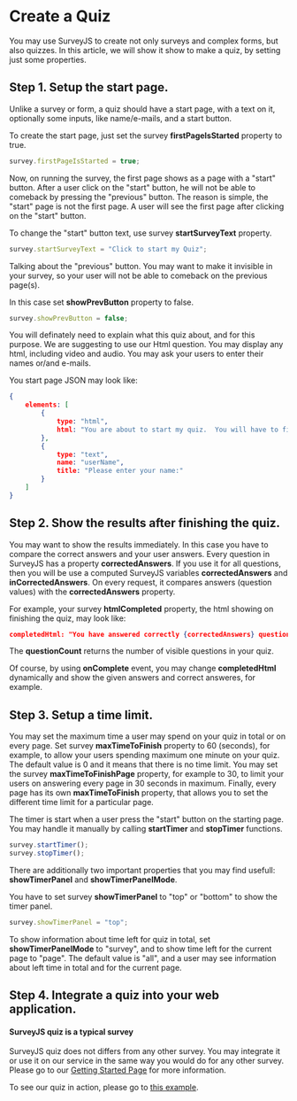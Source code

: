 # Create a Quiz

You may use SurveyJS to create not only surveys and complex forms, but also quizzes. In this article, we will show it show to make a quiz, by setting just some properties.

## Step 1. Setup the start page.

Unlike a survey or form, a quiz should have a start page, with a text on it, optionally some inputs, like name/e-mails, and a start button. 

To create the start page, just set the survey **firstPageIsStarted** property to true.

```javascript
survey.firstPageIsStarted = true;
```

Now, on running the survey, the first page shows as a page with a "start" button. After a user click on the "start" button, he will not be able to comeback by pressing the "previous" button. 
The reason is simple, the "start" page is not the first page. A user will see the first page after clicking on the "start" button. 

To change the "start" button text, use survey **startSurveyText** property.

```javascript
survey.startSurveyText = "Click to start my Quiz";
```

Talking about the "previous" button. You may want to make it invisible in your survey, so your user will not be able to comeback on the previous page(s). 

In this case set **showPrevButton** property to false.

```javascript
survey.showPrevButton = false;
```

You will definately need to explain what this quiz about, and for this purpose. We are suggesting to use our Html question. You may display any html, including video and audio. 
You may ask your users to enter their names or/and e-mails. 

You start page JSON may look like:

```json
{
    elements: [
        {
            type: "html",
            html: "You are about to start my quiz.  You will have to finish it in a short time. Please be ready to answer 10 questions in 2 minutes after clicking the start button."
        },
        {
            type: "text",
            name: "userName",
            title: "Please enter your name:"
        }
    ]
}
```

## Step 2. Show the results after finishing the quiz.

You may want to show the results immediately. In this case you have to compare the correct answers and your user answers.
Every question in SurveyJS has a property **correctedAnswers**. If you use it for all questions, then you will be use a computed SurveyJS variables **correctedAnswers** and **inCorrectedAnswers**. On every request, it compares answers (question values) with the **correctedAnswers** property. 

For example, your survey **htmlCompleted** property, the html showing on finishing the quiz, may look like:

```json
completedHtml: "You have answered correctly {correctedAnswers} questions from {questionCount}."
```

The **questionCount** returns the number of visible questions in your quiz. 

Of course, by using **onComplete** event, you may change **completedHtml** dynamically and show the given answers and correct answeres, for example.

## Step 3. Setup a time limit.

You may set the maximum time a user may spend on your quiz in total or on every page.
Set survey **maxTimeToFinish** property to 60 (seconds), for example, to allow your users spending maximum one minute on your quiz. The default value is 0 and it means that there is no time limit. 
You may set the survey **maxTimeToFinishPage** property, for example to 30, to limit your users on answering every page in 30 seconds in maximum. 
Finally, every page has its own **maxTimeToFinish** property, that allows you to set the different time limit for a particular page. 

The timer is start when a user press the "start" button on the starting page. You may handle it manually by calling **startTimer** and **stopTimer** functions.

```javascript
survey.startTimer();
survey.stopTimer();
```

There are additionally two important properties that you may find usefull: **showTimerPanel** and **showTimerPanelMode**. 

You have to set survey **showTimerPanel** to "top" or "bottom" to show the timer panel.

```javascript
survey.showTimerPanel = "top";
```

To show information about time left for quiz in total, set **showTimerPanelMode** to "survey", and to show time left for the current page to "page". 
The default value is "all", and a user may see information about left time in total and for the current page.

## Step 4. Integrate a quiz into your web application.

#### SurveyJS quiz is a typical survey
SurveyJS quiz does not differs from any other survey. You may integrate it or use it on our service in the same way you would do for any other survey. 
Please go to our [Getting Started Page](https://surveyjs.io/Documentation/Library/?id=Add-Survey-into-your-Web-Page) for more information. 

To see our quiz in action, please go to [this example](https://surveyjs.io/Examples/Library/?id=survey-quiz).